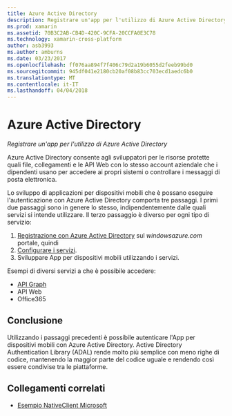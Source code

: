 ```yaml
---
title: Azure Active Directory
description: Registrare un'app per l'utilizzo di Azure Active Directory
ms.prod: xamarin
ms.assetid: 70B3C2AB-CB4D-420C-9CFA-20CCFA0E3C78
ms.technology: xamarin-cross-platform
author: asb3993
ms.author: amburns
ms.date: 03/23/2017
ms.openlocfilehash: ff076aa894f7f406c79d2a19b6055d2feeb99bd0
ms.sourcegitcommit: 945df041e2180cb20af08b83cc703ecd1aedc6b0
ms.translationtype: MT
ms.contentlocale: it-IT
ms.lasthandoff: 04/04/2018
---
```

# <a name="azure-active-directory"></a>Azure Active Directory

_Registrare un'app per l'utilizzo di Azure Active Directory_

Azure Active Directory consente agli sviluppatori per le risorse protette quali file, collegamenti e le API Web con lo stesso account aziendale che i dipendenti usano per accedere ai propri sistemi o controllare i messaggi di posta elettronica.

Lo sviluppo di applicazioni per dispositivi mobili che è possano eseguire l'autenticazione con Azure Active Directory comporta tre passaggi.
I primi due passaggi sono in genere lo stesso, indipendentemente dalle quali servizi si intende utilizzare. Il terzo passaggio è diverso per ogni tipo di servizio:

  1. [Registrazione con Azure Active Directory](~/cross-platform/data-cloud/active-directory/get-started/register.md) sul *windowsazure.com* portale, quindi
  2. [Configurare i servizi](~/cross-platform/data-cloud/active-directory/get-started/configure.md).
  3. Sviluppare App per dispositivi mobili utilizzando i servizi.

Esempi di diversi servizi a che è possibile accedere:

- [API Graph](~/cross-platform/data-cloud/active-directory/graph.md)
- API Web
- Office365


## <a name="conclusion"></a>Conclusione

Utilizzando i passaggi precedenti è possibile autenticare l'App per dispositivi mobili con Azure Active Directory. Active Directory Authentication Library (ADAL) rende molto più semplice con meno righe di codice, mantenendo la maggior parte del codice uguale e rendendo così essere condivise tra le piattaforme.



## <a name="related-links"></a>Collegamenti correlati

- [Esempio NativeClient Microsoft](https://github.com/AzureADSamples/NativeClient-MultiTarget-DotNet)
